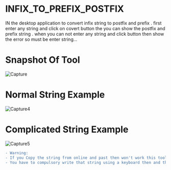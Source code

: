 # INFIX_TO_PREFIX_POSTFIX
IN the desktop application to convert infix string to postfix and prefix . first enter any string and click on covert button the you can show the postfix and prefix string . when you can not enter any string  and click button then show the error so must be enter string...

# Snapshot Of Tool

![Capture](https://user-images.githubusercontent.com/47548524/90134110-48852000-dd8e-11ea-9cee-bb4b1ccfe360.PNG)

# Normal String Example
![Capture4](https://user-images.githubusercontent.com/47548524/90135147-d9a8c680-dd8f-11ea-83e5-650c7036e0e2.PNG)

# Complicated String Example  
![Capture5](https://user-images.githubusercontent.com/47548524/90135500-5f2c7680-dd90-11ea-8565-f870015683e8.PNG)

```diff
- Warning: 
- If you Copy the string from online and past then won't work this tool.
- You have to compulsory write that string using a keyboard then and then tool work.
```
